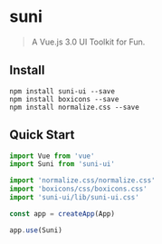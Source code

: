 # suni

> A Vue.js 3.0 UI Toolkit for Fun.

## Install

```shell
npm install suni-ui --save
npm install boxicons --save
npm install normalize.css --save
```

## Quick Start

```js
import Vue from 'vue'
import Suni from 'suni-ui'

import 'normalize.css/normalize.css'
import 'boxicons/css/boxicons.css'
import 'suni-ui/lib/suni-ui.css'

const app = createApp(App)

app.use(Suni)
```
